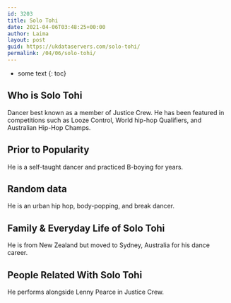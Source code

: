 ```yaml
---
id: 3203
title: Solo Tohi
date: 2021-04-06T03:48:25+00:00
author: Laima
layout: post
guid: https://ukdataservers.com/solo-tohi/
permalink: /04/06/solo-tohi/
---
```


* some text
{: toc}


## Who is Solo Tohi
                  
                  
                  
Dancer best known as a member of Justice Crew. He has been featured in competitions such as Looze Control, World hip-hop Qualifiers, and Australian Hip-Hop Champs.
                  
              
            
              
            
                
                
                
## Prior to Popularity
                  
                  
                  
He is a self-taught dancer and practiced B-boying for years.
                  
              
            
              
            
                
                
                
## Random data
                  
                  
                  
He is an urban hip hop, body-popping, and break dancer.
                  
              
            
              
            
                
                
                
## Family & Everyday Life of Solo Tohi
                  
                  
                  
He is from New Zealand but moved to Sydney, Australia for his dance career.
                  
              
            
              
            
                
                
                
## People Related With Solo Tohi
                  
                  
                  
He performs alongside Lenny Pearce in Justice Crew.
                  
              
            
              
            
                
              
            
              
              
            
            
              
            
          
          
          